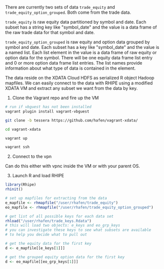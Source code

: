 
There are currently two sets of data `trade_equity` and `trade_equity_option_grouped`.  Both come from the trade data.

`trade_equity` is raw equity data partitioned by symbol and date.  Each subset has a string key like "symbol_date" and the value is a data frame of the raw trade data for that symbol and date.

`trade_equity_option_grouped` is raw equity and option data grouped by symbol and date.  Each subset has a key like "symbol_date" and the value is a named list.  Each list element in the value is a data frame of raw equity or option data for the symbol.  There will be one equity data frame list entry and 0 or more option data frame list entries.  The list names provide information about what type of data is contained in the element.

The data reside on the XDATA Cloud HDFS as serialized R object Hadoop mapfiles.  We can easily connect to the data with RHIPE using a modified XDATA VM and extract any subset we want from the data by key.

1. Clone the Vagrant repo and fire up the VM

```bash
# run if vbguest has not been installed
vagrant plugin install vagrant-vbguest

git clone -b tessera https://github.com/hafen/vagrant-xdata/

cd vagrant-xdata

vagrant up

vagrant ssh
```

2. Connect to the vpn

Can do this either with vpnc inside the VM or with your parent OS.

3. Launch R and load RHIPE

```r
library(Rhipe)
rhinit()

# set up mapfiles for extracting from the data
e_mapfile <- rhmapfile("/user/rhafen/trade_equity")
eo_mapfile <- rhmapfile("/user/rhafen/trade_equity_option_grouped")

# get list of all possible keys for each data set
rhload("/user/rhafen/trade_keys.Rdata")
# this will load two objects: e_keys and eo_grp_keys
# you can investigate these keys to see what subsets are available
# to help you decide what to pull out

# get the equity data for the first key
d <- e_mapfile[[e_keys[1]]]

# get the grouped equity option data for the first key
d <- eo_mapfile[[eo_grp_keys[1]]]
```

